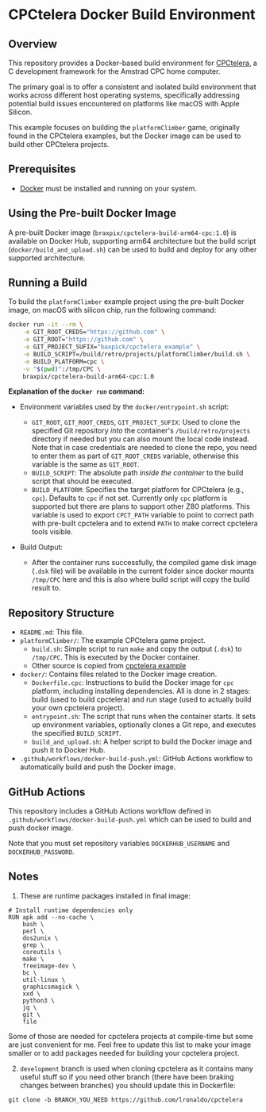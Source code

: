 # CPCtelera Docker Build Environment

## Overview

This repository provides a Docker-based build environment for [CPCtelera](https://github.com/lronaldo/cpctelera), a C development framework for the Amstrad CPC home computer.

The primary goal is to offer a consistent and isolated build environment that works across different host operating systems, specifically addressing potential build issues encountered on platforms like macOS with Apple Silicon.

This example focuses on building the `platformClimber` game, originally found in the CPCtelera examples, but the Docker image can be used to build other CPCtelera projects.

## Prerequisites

*   [Docker](https://www.docker.com/get-started) must be installed and running on your system.

## Using the Pre-built Docker Image

A pre-built Docker image (`braxpix/cpctelera-build-arm64-cpc:1.0`) is available on Docker Hub, supporting arm64 architecture but the build script (`docker/build_and_upload.sh`) can be used to build and deploy for any other supported architecture.

## Running a Build

To build the `platformClimber` example project using the pre-built Docker image, on macOS with silicon chip, run the following command:

```bash
docker run -it --rm \
    -e GIT_ROOT_CREDS="https://github.com" \
    -e GIT_ROOT="https://github.com" \
    -e GIT_PROJECT_SUFIX="baxpick/cpctelera_example" \
    -e BUILD_SCRIPT=/build/retro/projects/platformClimber/build.sh \
    -e BUILD_PLATFORM=cpc \
    -v "$(pwd)":/tmp/CPC \
    braxpix/cpctelera-build-arm64-cpc:1.0
```

**Explanation of the `docker run` command:**

*   Environment variables used by the `docker/entrypoint.sh` script:
    *   `GIT_ROOT`, `GIT_ROOT_CREDS`, `GIT_PROJECT_SUFIX`: Used to clone the specified Git repository *into* the container's `/build/retro/projects` directory if needed but you can also mount the local code instead. Note that in case credentials are needed to clone the repo, you need to enter them as part of `GIT_ROOT_CREDS` variable, otherwise this variable is the same as `GIT_ROOT`.
    *   `BUILD_SCRIPT`: The absolute path *inside the container* to the build script that should be executed.
    *   `BUILD_PLATFORM`: Specifies the target platform for CPCtelera (e.g., `cpc`). Defaults to `cpc` if not set. Currently only `cpc` platform is supported but there are plans to support other Z80 platforms. This variable is used to export `CPCT_PATH` variable to point to correct path with pre-built cpctelera and to extend `PATH` to make correct cpctelera tools visible.

*   Build Output:
    *   After the container runs successfully, the compiled game disk image (`.dsk` file) will be available in the current folder since docker mounts `/tmp/CPC` here and this is also where build script will copy the build result to.

## Repository Structure

*   `README.md`: This file.
*   `platformClimber/`: The example CPCtelera game project.
    *   `build.sh`: Simple script to run `make` and copy the output (`.dsk`) to `/tmp/CPC`. This is executed by the Docker container.
    *   Other source is copied from [cpctelera example](https://github.com/lronaldo/cpctelera/tree/development/examples/games/platformClimber)
*   `docker/`: Contains files related to the Docker image creation.
    *   `Dockerfile.cpc`: Instructions to build the Docker image for `cpc` platform, including installing dependencies. All is done in 2 stages: build (used to build cpctelera) and run stage (used to actually build your own cpctelera project).
    *   `entrypoint.sh`: The script that runs when the container starts. It sets up environment variables, optionally clones a Git repo, and executes the specified `BUILD_SCRIPT`.
    *   `build_and_upload.sh`: A helper script to build the Docker image and push it to Docker Hub.
*   `.github/workflows/docker-build-push.yml`: GitHub Actions workflow to automatically build and push the Docker image.

## GitHub Actions

This repository includes a GitHub Actions workflow defined in `.github/workflows/docker-build-push.yml` which can be used to build and push docker image.

Note that you must set repository variables `DOCKERHUB_USERNAME` and `DOCKERHUB_PASSWORD`.

## Notes

1. These are runtime packages installed in final image:

```docker
# Install runtime dependencies only
RUN apk add --no-cache \
    bash \
    perl \
    dos2unix \
    grep \
    coreutils \
    make \
    freeimage-dev \
    bc \
    util-linux \
    graphicsmagick \
    xxd \
    python3 \
    jq \
    git \
    file
```

Some of those are needed for cpctelera projects at compile-time but some are just convenient for me. Feel free to update this list to make your image smaller or to add packages needed for building your cpctelera project.

2. `development` branch is used when cloning cpctelera as it contains many useful stuff so if you need other branch (there have been braking changes between branches) you should update this in Dockerfile:

```docker
git clone -b BRANCH_YOU_NEED https://github.com/lronaldo/cpctelera
```